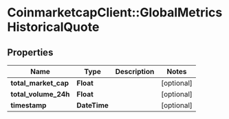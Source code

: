 # CoinmarketcapClient::GlobalMetricsHistoricalQuote

## Properties
Name | Type | Description | Notes
------------ | ------------- | ------------- | -------------
**total_market_cap** | **Float** |  | [optional] 
**total_volume_24h** | **Float** |  | [optional] 
**timestamp** | **DateTime** |  | [optional] 


